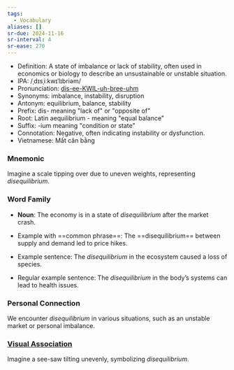 ```yaml
---
tags:
  - Vocabulary
aliases: []
sr-due: 2024-11-16
sr-interval: 4
sr-ease: 270
---
```


- Definition: A state of imbalance or lack of stability, often used in economics or biology to describe an unsustainable or unstable situation.
- IPA: /ˌdɪsˌiːkwɪˈlɪbriəm/
- Pronunciation: [dis-ee-KWIL-uh-bree-uhm](https://www.google.com/search?q=how+to+pronounce+disequilibrium)
- Synonyms: imbalance, instability, disruption
- Antonym: equilibrium, balance, stability
- Prefix: dis- meaning "lack of" or "opposite of"
- Root: Latin aequilibrium - meaning "equal balance"
- Suffix: -ium meaning "condition or state"
- Connotation: Negative, often indicating instability or dysfunction.
- Vietnamese: Mất cân bằng

### Mnemonic

Imagine a scale tipping over due to uneven weights, representing *disequilibrium*.

### Word Family

- **Noun**: The economy is in a state of *disequilibrium* after the market crash.
  
- Example with ==common phrase==: The ==disequilibrium== between supply and demand led to price hikes.
- Example sentence: The *disequilibrium* in the ecosystem caused a loss of species.
- Regular example sentence: The *disequilibrium* in the body’s systems can lead to health issues.

### Personal Connection

We encounter *disequilibrium* in various situations, such as an unstable market or personal imbalance.

### [Visual Association](https://www.google.com/search?tbm=isch&q=disequilibrium)

Imagine a see-saw tilting unevenly, symbolizing *disequilibrium*.
